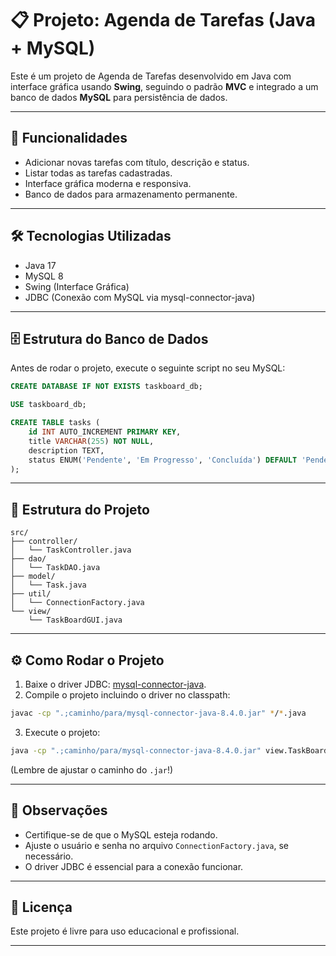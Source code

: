 # 📋 Projeto: Agenda de Tarefas (Java + MySQL)

Este é um projeto de Agenda de Tarefas desenvolvido em Java com interface gráfica usando **Swing**, seguindo o padrão **MVC** e integrado a um banco de dados **MySQL** para persistência de dados.

---

## 🚀 Funcionalidades

- Adicionar novas tarefas com título, descrição e status.
- Listar todas as tarefas cadastradas.
- Interface gráfica moderna e responsiva.
- Banco de dados para armazenamento permanente.

---

## 🛠 Tecnologias Utilizadas

- Java 17
- MySQL 8
- Swing (Interface Gráfica)
- JDBC (Conexão com MySQL via mysql-connector-java)

---

## 🗄 Estrutura do Banco de Dados

Antes de rodar o projeto, execute o seguinte script no seu MySQL:

```sql
CREATE DATABASE IF NOT EXISTS taskboard_db;

USE taskboard_db;

CREATE TABLE tasks (
    id INT AUTO_INCREMENT PRIMARY KEY,
    title VARCHAR(255) NOT NULL,
    description TEXT,
    status ENUM('Pendente', 'Em Progresso', 'Concluída') DEFAULT 'Pendente'
);
```

---

## 📂 Estrutura do Projeto

```
src/
├── controller/
│   └── TaskController.java
├── dao/
│   └── TaskDAO.java
├── model/
│   └── Task.java
├── util/
│   └── ConnectionFactory.java
└── view/
    └── TaskBoardGUI.java
```

---

## ⚙️ Como Rodar o Projeto

1. Baixe o driver JDBC: [mysql-connector-java](https://dev.mysql.com/downloads/connector/j/).
2. Compile o projeto incluindo o driver no classpath:

```bash
javac -cp ".;caminho/para/mysql-connector-java-8.4.0.jar" */*.java
```

3. Execute o projeto:

```bash
java -cp ".;caminho/para/mysql-connector-java-8.4.0.jar" view.TaskBoardGUI
```

(Lembre de ajustar o caminho do `.jar`!)

---

## 📢 Observações

- Certifique-se de que o MySQL esteja rodando.
- Ajuste o usuário e senha no arquivo `ConnectionFactory.java`, se necessário.
- O driver JDBC é essencial para a conexão funcionar.

---

## 📜 Licença

Este projeto é livre para uso educacional e profissional.

---
